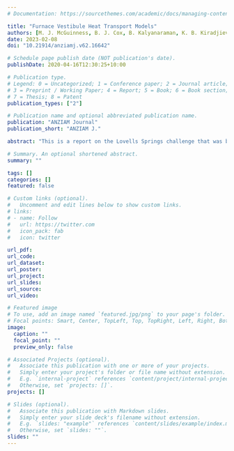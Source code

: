 ```yaml
---
# Documentation: https://sourcethemes.com/academic/docs/managing-content/

title: "Furnace Vestibule Heat Transport Models"
authors: [M. J. McGuinness, B. J. Cox, B. Kalyanaraman, K. B. Kiradjiev, R. Gonzalez-Farina, C. Z. W. Hassell Sweatman, L. Roberts, D. I. Pontin, E. J. Bissaker, S. K. Irvine, D. R. Jenkins, I. J. Taggart]
date: 2023-02-08
doi: "10.21914/anziamj.v62.16642"

# Schedule page publish date (NOT publication's date).
publishDate: 2020-04-16T12:30:25+10:00

# Publication type.
# Legend: 0 = Uncategorized; 1 = Conference paper; 2 = Journal article;
# 3 = Preprint / Working Paper; 4 = Report; 5 = Book; 6 = Book section;
# 7 = Thesis; 8 = Patent
publication_types: ["2"]

# Publication name and optional abbreviated publication name.
publication: "ANZIAM Journal"
publication_short: "ANZIAM J."

abstract: "This is a report on the Lovells Springs challenge that was brought to the Mathematics in Industry Study Group in the University of Newcastle, Australia, in January 2020. The design of a furnace that heats steel rods to make them malleable and allow the reshaping of the rods into coiled springs is the challenge. Mathematical modelling of heat transport in the furnace vestibule predicts the effect of vestibule geometry on the temperature of rods entering the furnace, and provides guidelines for deciding on the dimensions of the vestibule for improved energy efficiency of heating. Models considered include treating the rods as equivalent steel sheets, and as discrete steel rods. The relative importance of radiative and convective heat transfer mechanisms is considered. A longer vestibule is recommended for improved heating efficiency."

# Summary. An optional shortened abstract.
summary: ""

tags: []
categories: []
featured: false

# Custom links (optional).
#   Uncomment and edit lines below to show custom links.
# links:
# - name: Follow
#   url: https://twitter.com
#   icon_pack: fab
#   icon: twitter

url_pdf:
url_code:
url_dataset:
url_poster:
url_project:
url_slides:
url_source:
url_video:

# Featured image
# To use, add an image named `featured.jpg/png` to your page's folder. 
# Focal points: Smart, Center, TopLeft, Top, TopRight, Left, Right, BottomLeft, Bottom, BottomRight.
image:
  caption: ""
  focal_point: ""
  preview_only: false

# Associated Projects (optional).
#   Associate this publication with one or more of your projects.
#   Simply enter your project's folder or file name without extension.
#   E.g. `internal-project` references `content/project/internal-project/index.md`.
#   Otherwise, set `projects: []`.
projects: []

# Slides (optional).
#   Associate this publication with Markdown slides.
#   Simply enter your slide deck's filename without extension.
#   E.g. `slides: "example"` references `content/slides/example/index.md`.
#   Otherwise, set `slides: ""`.
slides: ""
---
```

